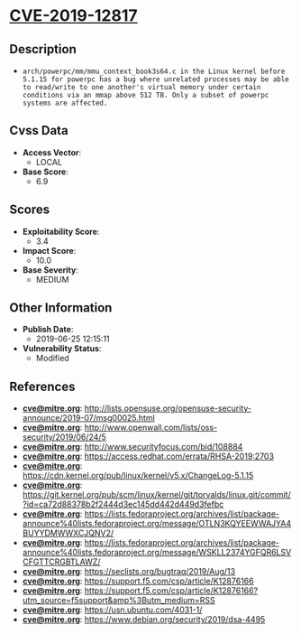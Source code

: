 
# [CVE-2019-12817](https://cve.mitre.org/cgi-bin/cvename.cgi?name=CVE-2019-12817)

## Description

- `arch/powerpc/mm/mmu_context_book3s64.c in the Linux kernel before 5.1.15 for powerpc has a bug where unrelated processes may be able to read/write to one another's virtual memory under certain conditions via an mmap above 512 TB. Only a subset of powerpc systems are affected.`

## Cvss Data

- **Access Vector**:
  - LOCAL
- **Base Score**:
  - 6.9

## Scores

- **Exploitability Score**:
  - 3.4
- **Impact Score**:
  - 10.0
- **Base Severity**:
  - MEDIUM

## Other Information

- **Publish Date**:
  - 2019-06-25 12:15:11
- **Vulnerability Status**:
  - Modified

## References

- **cve@mitre.org**: http://lists.opensuse.org/opensuse-security-announce/2019-07/msg00025.html
- **cve@mitre.org**: http://www.openwall.com/lists/oss-security/2019/06/24/5
- **cve@mitre.org**: http://www.securityfocus.com/bid/108884
- **cve@mitre.org**: https://access.redhat.com/errata/RHSA-2019:2703
- **cve@mitre.org**: https://cdn.kernel.org/pub/linux/kernel/v5.x/ChangeLog-5.1.15
- **cve@mitre.org**: https://git.kernel.org/pub/scm/linux/kernel/git/torvalds/linux.git/commit/?id=ca72d88378b2f2444d3ec145dd442d449d3fefbc
- **cve@mitre.org**: https://lists.fedoraproject.org/archives/list/package-announce%40lists.fedoraproject.org/message/OTLN3KQYEEWWAJYA4BUYYDMWWXCJQNV2/
- **cve@mitre.org**: https://lists.fedoraproject.org/archives/list/package-announce%40lists.fedoraproject.org/message/WSKLL2374YGFQR6LSVCFGTTCRGBTLAWZ/
- **cve@mitre.org**: https://seclists.org/bugtraq/2019/Aug/13
- **cve@mitre.org**: https://support.f5.com/csp/article/K12876166
- **cve@mitre.org**: https://support.f5.com/csp/article/K12876166?utm_source=f5support&amp%3Butm_medium=RSS
- **cve@mitre.org**: https://usn.ubuntu.com/4031-1/
- **cve@mitre.org**: https://www.debian.org/security/2019/dsa-4495
